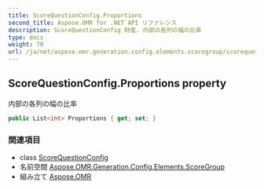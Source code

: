 ```yaml
---
title: ScoreQuestionConfig.Proportions
second_title: Aspose.OMR for .NET API リファレンス
description: ScoreQuestionConfig 財産. 内部の各列の幅の比率
type: docs
weight: 70
url: /ja/net/aspose.omr.generation.config.elements.scoregroup/scorequestionconfig/proportions/
---
```

## ScoreQuestionConfig.Proportions property

内部の各列の幅の比率

```csharp
public List<int> Proportions { get; set; }
```

### 関連項目

* class [ScoreQuestionConfig](../)
* 名前空間 [Aspose.OMR.Generation.Config.Elements.ScoreGroup](../../scorequestionconfig/)
* 組み立て [Aspose.OMR](../../../)


